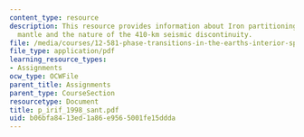 ```yaml
---
content_type: resource
description: This resource provides information about Iron partitioning in a pyrolite
  mantle and the nature of the 410-km seismic discontinuity.
file: /media/courses/12-581-phase-transitions-in-the-earths-interior-spring-2005/b06bfa8413ed1a86e9565001fe15ddda_p_irif_1998_sant.pdf
file_type: application/pdf
learning_resource_types:
- Assignments
ocw_type: OCWFile
parent_title: Assignments
parent_type: CourseSection
resourcetype: Document
title: p_irif_1998_sant.pdf
uid: b06bfa84-13ed-1a86-e956-5001fe15ddda
---
```

